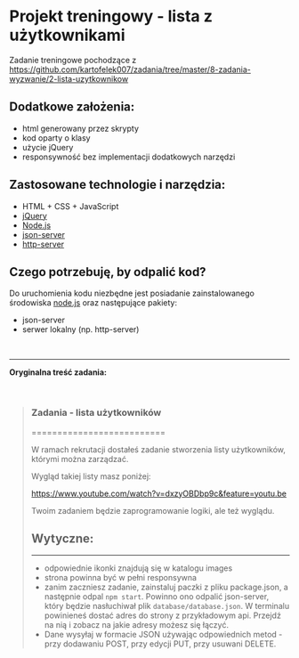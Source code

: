 # Projekt treningowy - lista z użytkownikami  

Zadanie treningowe pochodzące z <https://github.com/kartofelek007/zadania/tree/master/8-zadania-wyzwanie/2-lista-uzytkownikow>  

## Dodatkowe założenia:

- html generowany przez skrypty
- kod oparty o klasy
- użycie jQuery
- responsywność bez implementacji dodatkowych narzędzi

## Zastosowane technologie i narzędzia:

- HTML + CSS + JavaScript
- [jQuery](<https://jquery.com/>)
- [Node.js](<https://nodejs.org/>)
- [json-server](<https://github.com/typicode/json-server>)
- [http-server](<https://www.npmjs.com/package/http-server>)

## Czego potrzebuję, by odpalić kod?

Do uruchomienia kodu niezbędne jest posiadanie zainstalowanego środowiska [node.js](https://nodejs.org/en/) oraz następujące pakiety:

- json-server  
- serwer lokalny (np. http-server) 

<br>

-----------------------------  

**Oryginalna treść zadania:**  

<br>

> ### Zadania - lista użytkowników
> ==========================
> 
> 
> W ramach rekrutacji dostałeś zadanie stworzenia listy użytkowników, którymi można zarządzać.
> 
> Wygląd takiej listy masz poniżej:
> 
> https://www.youtube.com/watch?v=dxzyOBDbp9c&feature=youtu.be
> 
> Twoim zadaniem będzie zaprogramowanie logiki, ale też wyglądu.
> 
> ## Wytyczne:
> --------------------------
> - odpowiednie ikonki znajdują się w katalogu images
> - strona powinna być w pełni responsywna
> - zanim zaczniesz zadanie, zainstaluj paczki z pliku package.json, a następnie odpal `npm start`. Powinno ono odpalić json-server, który będzie nasłuchiwał plik `database/database.json`. W terminalu powinieneś dostać adres do strony z przykładowym api. Przejdź na nią i zobacz na jakie adresy możesz się łączyć.
> - Dane wysyłaj w formacie JSON używając odpowiednich metod - przy dodawaniu POST, przy edycji PUT, przy usuwani DELETE.